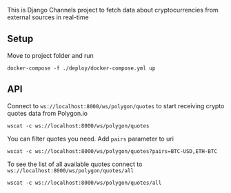This is Django Channels project to fetch data about cryptocurrencies from external sources in real-time

## Setup
Move to project folder and run

    docker-compose -f ./deploy/docker-compose.yml up

## API
Connect to `ws://localhost:8000/ws/polygon/quotes` to start receiving crypto quotes data from Polygon.io

    wscat -c ws://localhost:8000/ws/polygon/quotes

You can filter quotes you need. Add `pairs` parameter to uri

    wscat -c ws://localhost:8000/ws/polygon/quotes?pairs=BTC-USD,ETH-BTC

To see the list of all available quotes connect to `ws://localhost:8000/ws/polygon/quotes/all`

    wscat -c ws://localhost:8000/ws/polygon/quotes/all

    
